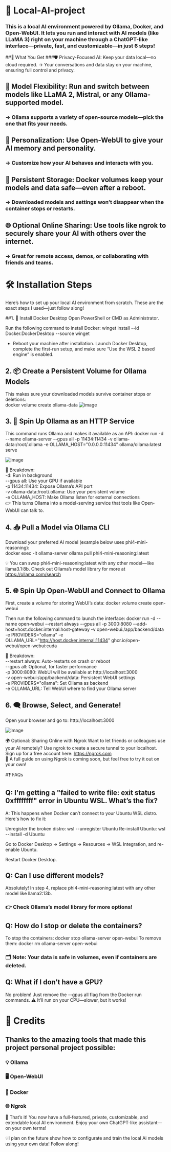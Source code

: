 # 🚀 Local-AI-project
### This is a local AI environment powered by Ollama, Docker, and Open-WebUI. It lets you run and interact with AI models (like LLaMA 3) right on your machine through a ChatGPT-like interface—private, fast, and customizable—in just 6 steps!


##🎯 What You Get
###🛡️ Privacy-Focused AI: Keep your data local—no cloud required.
→ Your conversations and data stay on your machine, ensuring full control and privacy.

## 🧠 Model Flexibility: Run and switch between models like LLaMA 2, Mistral, or any Ollama-supported model.
### → Ollama supports a variety of open-source models—pick the one that fits your needs.

## 🧩 Personalization: Use Open-WebUI to give your AI memory and personality.
### → Customize how your AI behaves and interacts with you.

## 💾 Persistent Storage: Docker volumes keep your models and data safe—even after a reboot.
### → Downloaded models and settings won’t disappear when the container stops or restarts.

## 🌐 Optional Online Sharing: Use tools like ngrok to securely share your AI with others over the internet.
### → Great for remote access, demos, or collaborating with friends and teams.




# 🛠️ Installation Steps
Here’s how to set up your local AI environment from scratch. These are the exact steps I used—just follow along!


##1. 🔧 Install Docker Desktop
  Open PowerShell or CMD as Administrator.
  
  Run the following command to install Docker:
    winget install --id Docker.DockerDesktop --source winget
  
 * Reboot your machine after installation. Launch Docker Desktop, complete the first-run setup, and make sure “Use the WSL 2 based engine” is enabled. 



## 2. 📦 Create a Persistent Volume for Ollama Models
  This makes sure your downloaded models survive container stops or deletions:  
    docker volume create ollama-data
   ![image](https://github.com/user-attachments/assets/8da63b15-09b4-48e2-8716-9ec9660330b7)



## 3. 🤖 Spin Up Ollama as an HTTP Service
  This command runs Ollama and makes it available as an API:
    docker run -d --name ollama-server --gpus all -p 11434:11434 -v ollama-data:/root/.ollama -e OLLAMA_HOST="0.0.0.0:11434" ollama/ollama:latest serve
   
  ![image](https://github.com/user-attachments/assets/24ae70d9-86cd-4f16-aa0f-94c8993b39b2)


  📘 Breakdown:  
    -d: Run in background  
    --gpus all: Use your GPU if available  
    -p 11434:11434: Expose Ollama’s API port  
    -v ollama-data:/root/.ollama: Use your persistent volume  
    -e OLLAMA_HOST: Make Ollama listen for external connections  
    👉 This turns Ollama into a model-serving service that tools like Open-WebUI can talk to.

    

## 4. 📥 Pull a Model via Ollama CLI
  Download your preferred AI model (example below uses phi4-mini-reasoning):  
    docker exec -it ollama-server ollama pull phi4-mini-reasoning:latest
   
  💡 You can swap phi4-mini-reasoning:latest with any other model—like llama3.1:8b. Check out Ollama’s model library for more at https://ollama.com/search

## 5. 🌐 Spin Up Open-WebUI and Connect to Ollama
  First, create a volume for storing WebUI’s data:
    docker volume create open-webui
  
  Then run the following command to launch the interface:
    docker run -d --name open-webui --restart always --gpus all -p 3000:8080 --add-host=host.docker.internal:host-gateway -v open-webui:/app/backend/data -e PROVIDERS="ollama" -e OLLAMA_URL="http://host.docker.internal:11434" ghcr.io/open-webui/open-webui:cuda

  
  📘 Breakdown:  
    --restart always: Auto-restarts on crash or reboot  
    --gpus all: Optional, for faster performance  
    -p 3000:8080: WebUI will be available at http://localhost:3000  
    -v open-webui:/app/backend/data: Persistent WebUI settings  
    -e PROVIDERS="ollama": Set Ollama as backend  
    -e OLLAMA_URL: Tell WebUI where to find your Ollama server



## 6. 🗨️ Browse, Select, and Generate!
  Open your browser and go to:
  http://localhost:3000

![image](https://github.com/user-attachments/assets/ebc2a7e5-68c5-4e4f-9f1e-2d2e9fd0e0dd)

🌍 Optional: Sharing Online with Ngrok
  Want to let friends or colleagues use your AI remotely? Use ngrok to create a secure tunnel to your localhost.  
  Sign up for a free account here: https://ngrok.com    
  📝 A full guide on using Ngrok is coming soon, but feel free to try it out on your own!



#❓ FAQs

  ## Q: I'm getting a "failed to write file: exit status 0xffffffff" error in Ubuntu WSL. What’s the fix?
  A: This happens when Docker can’t connect to your Ubuntu WSL distro. Here's how to fix it:
  
  Unregister the broken distro:
    wsl --unregister Ubuntu
  Re-install Ubuntu:
    wsl --install -d Ubuntu
  
  Go to Docker Desktop → Settings → Resources → WSL Integration, and re-enable Ubuntu.
  
  Restart Docker Desktop.

## Q: Can I use different models?
  Absolutely! In step 4, replace phi4-mini-reasoning:latest with any other model like llama2:13b.
 ###  👉 Check Ollama’s model library for more options!

## Q: How do I stop or delete the containers?
To stop the containers:
  docker stop ollama-server open-webui
To remove them:
  docker rm ollama-server open-webui
  
### 🗂️ Note: Your data is safe in volumes, even if containers are deleted.

## Q: What if I don’t have a GPU?
  No problem! Just remove the --gpus all flag from the Docker run commands.
  ⚠️ It’ll run on your CPU—slower, but it works!

# 👏 Credits
## Thanks to the amazing tools that made this project personal project possible:

### 💡 Ollama
### 🖥️ Open-WebUI
### 🐳 Docker
### 🌐 Ngrok

💬 That’s it! You now have a full-featured, private, customizable, and extendable local AI environment. Enjoy your own ChatGPT-like assistant—on your own terms!

💡I plan on the future show how to configurate and train the local Ai models using your own data! Follow along!
